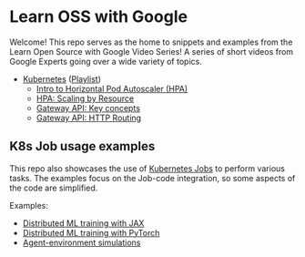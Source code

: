# Learn OSS with Google

Welcome! This repo serves as the home to snippets and examples from the
Learn Open Source with Google Video Series! A series of short videos from
Google Experts going over a wide variety of topics.

- [Kubernetes](./kubernetes) ([Playlist][lkwg])
  - [Intro to Horizontal Pod Autoscaler (HPA)](./kubernetes/hpa-introduction)
  - [HPA: Scaling by Resource](./kubernetes/hpa-scaling-by-resource)
  - [Gateway API: Key concepts](./kubernetes/gateway-concepts/)
  - [Gateway API: HTTP Routing](./kubernetes/http-routing/)

[lkwg]: https://youtube.com/playlist?list=PLxNYxgaZ8Rscf-XJ5VfXgbDAk1vL4xaMl

## K8s Job usage examples

This repo also showcases the use of
[Kubernetes Jobs](https://kubernetes.io/docs/concepts/workloads/controllers/job/)
to perform various tasks. The examples focus on the Job-code integration, so
some aspects of the code are simplified.

Examples:
- [Distributed ML training with JAX](./k8s_job/ml_training_jax/)
- [Distributed ML training with PyTorch](./k8s_job/ml_training_pytorch/)
- [Agent-environment simulations](./k8s_job/catch_game/)
